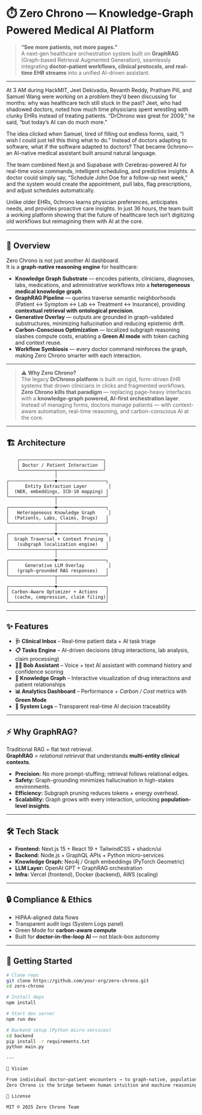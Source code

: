 # ⏱️ Zero Chrono — Knowledge-Graph Powered Medical AI Platform  

> **“See more patients, not more pages.”**  
> A next-gen healthcare orchestration system built on **GraphRAG** (Graph-based Retrieval Augmented Generation), seamlessly integrating **doctor–patient workflows, clinical protocols, and real-time EHR streams** into a unified AI-driven assistant.  

---

At 3 AM during HackMIT, Jeet Dekivadia, Revanth Reddy, Pratham Pill, and Samuel Wang were working on a problem they’d been discussing for months: why was healthcare tech still stuck in the past? Jeet, who had shadowed doctors, noted how much time physicians spent wrestling with clunky EHRs instead of treating patients. “DrChrono was great for 2009,” he said, “but today’s AI can do much more.”

The idea clicked when Samuel, tired of filling out endless forms, said, “I wish I could just tell this thing what to do.” Instead of doctors adapting to software, what if the software adapted to doctors? That became 0chrono—an AI-native medical assistant built around natural language.

The team combined Next.js and Supabase with Cerebras-powered AI for real-time voice commands, intelligent scheduling, and predictive insights. A doctor could simply say, “Schedule John Doe for a follow-up next week,” and the system would create the appointment, pull labs, flag prescriptions, and adjust schedules automatically.

Unlike older EHRs, 0chrono learns physician preferences, anticipates needs, and provides proactive care insights. In just 36 hours, the team built a working platform showing that the future of healthcare tech isn’t digitizing old workflows but reimagining them with AI at the core.

---


## 🚀 Overview  

Zero Chrono is not just another AI dashboard.  
It is a **graph-native reasoning engine** for healthcare:  

- **Knowledge Graph Substrate** — encodes patients, clinicians, diagnoses, labs, medications, and administrative workflows into a **heterogeneous medical knowledge graph**.  
- **GraphRAG Pipeline** — queries traverse semantic neighborhoods (Patient ↔ Symptom ↔ Lab ↔ Treatment ↔ Insurance), providing **contextual retrieval with ontological precision**.  
- **Generative Overlay** — outputs are grounded in graph-validated substructures, minimizing hallucination and reducing epistemic drift.  
- **Carbon-Conscious Optimization** — localized subgraph reasoning slashes compute costs, enabling a **Green AI mode** with token caching and context reuse.  
- **Workflow Symbiosis** — every doctor command reinforces the graph, making Zero Chrono smarter with each interaction.  

---

> ⚠️ **Why Zero Chrono?**  
> The legacy **DrChrono platform** is built on rigid, form-driven EHR systems that drown clinicians in clicks and fragmented workflows.  
> **Zero Chrono kills that paradigm** — replacing page-heavy interfaces with a **knowledge-graph powered, AI-first orchestration layer**.  
> Instead of managing forms, doctors manage patients — with context-aware automation, real-time reasoning, and carbon-conscious AI at the core.

---


## 🏗️ Architecture  


        ┌───────────────────────────────┐
        │ Doctor / Patient Interaction  │
        └─────────────┬─────────────────┘
                      │
    ┌─────────────────▼──────────────────┐
    │      Entity Extraction Layer        │
    │  (NER, embeddings, ICD-10 mapping) │
    └─────────────────┬──────────────────┘
                      │
    ┌─────────────────▼──────────────────┐
    │   Heterogeneous Knowledge Graph     │
    │  (Patients, Labs, Claims, Drugs)   │
    └─────────────────┬──────────────────┘
                      │
    ┌─────────────────▼──────────────────┐
    │  Graph Traversal + Context Pruning  │
    │   (subgraph localization engine)   │
    └─────────────────┬──────────────────┘
                      │
    ┌─────────────────▼──────────────────┐
    │      Generative LLM Overlay         │
    │   (graph-grounded RAG responses)   │
    └─────────────────┬──────────────────┘
                      │
    ┌─────────────────▼──────────────────┐
    │ Carbon-Aware Optimizer + Actions   │
    │  (cache, compression, claim filing)│
    └────────────────────────────────────┘


---

## ✨ Features  

- **🩺 Clinical Inbox** – Real-time patient data + AI task triage  
- **📋 Tasks Engine** – AI-driven decisions (drug interactions, lab analysis, claim processing)  
- **👨‍⚕️ Bob Assistant** – Voice + text AI assistant with command history and confidence scoring  
- **🧩 Knowledge Graph** – Interactive visualization of drug interactions and patient relationships  
- **📊 Analytics Dashboard** – Performance + *Carbon / Cost* metrics with **Green Mode**  
- **📝 System Logs** – Transparent real-time AI decision traceability  

---

## ⚡ Why GraphRAG?  

Traditional RAG = flat text retrieval.  
**GraphRAG** = *relational retrieval* that understands **multi-entity clinical contexts**.  

- **Precision:** No more prompt-stuffing; retrieval follows relational edges.  
- **Safety:** Graph-grounding minimizes hallucination in high-stakes environments.  
- **Efficiency:** Subgraph pruning reduces tokens + energy overhead.  
- **Scalability:** Graph grows with every interaction, unlocking **population-level insights**.

---

## 🛠️ Tech Stack  

- **Frontend:** Next.js 15 + React 19 + TailwindCSS + shadcn/ui  
- **Backend:** Node.js + GraphQL APIs + Python micro-services  
- **Knowledge Graph:** Neo4j / Graph embeddings (PyTorch Geometric)  
- **LLM Layer:** OpenAI GPT + GraphRAG orchestration  
- **Infra:** Vercel (frontend), Docker (backend), AWS (scaling)  

---

## 🔒 Compliance & Ethics  

- HIPAA-aligned data flows  
- Transparent audit logs (System Logs panel)  
- Green Mode for **carbon-aware compute**  
- Built for **doctor-in-the-loop AI** — not black-box autonomy  

---

## 🧪 Getting Started  

```bash
# Clone repo
git clone https://github.com/your-org/zero-chrono.git
cd zero-chrono

# Install deps
npm install

# Start dev server
npm run dev

# Backend setup (Python micro-services)
cd backend
pip install -r requirements.txt
python main.py

---

🔮 Vision

From individual doctor–patient encounters → to graph-native, population-level healthcare analytics.
Zero Chrono is the bridge between human intuition and machine reasoning, transforming how medicine scales in the 21st century.

📄 License

MIT © 2025 Zero Chrono Team
